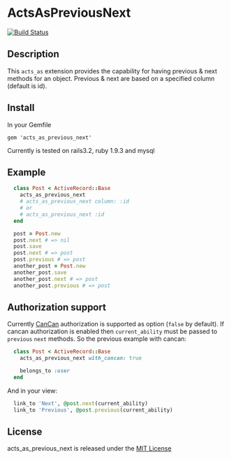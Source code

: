 # ActsAsPreviousNext

[![Build Status](https://travis-ci.org/chief/acts_as_previous_next.png?branch=master)](https://travis-ci.org/chief/acts_as_previous_next)

## Description

This `acts_as` extension provides the capability for having previous & next methods
for an object. Previous & next are based on a specified column (default is id).

## Install

In your Gemfile

  `gem 'acts_as_previous_next'`

Currently is tested on rails3.2, ruby 1.9.3 and mysql

## Example

```ruby
  class Post < ActiveRecord::Base
    acts_as_previous_next
    # acts_as_previous_next column: :id
    # or
    # acts_as_previous_next :id
  end

  post = Post.new
  post.next # => nil
  post.save
  post.next # => post
  post.previous # => post
  another_post = Post.new
  another_post.save
  another_post.next # => post
  another_post.previous # => post
```

## Authorization support

Currently [CanCan](https://github.com/ryanb/cancan) authorization is supported
as option (`false` by default). If cancan authorization is enabled then `current_ability`
must be passed to `previous` `next` methods. So the previous example with cancan:

```ruby
  class Post < ActiveRecord::Base
    acts_as_previous_next with_cancan: true

    belongs_to :user
  end
```

And in your view:

```ruby
  link_to 'Next', @post.next(current_ability)
  link_to 'Previous', @post.previous(current_ability)
```

## License

acts_as_previous_next is released under the [MIT License](http://opensource.org/licenses/MIT)

